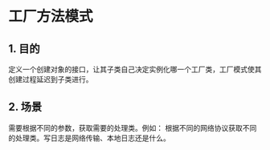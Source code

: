 # 工厂方法模式

## 1. 目的
定义一个创建对象的接口，让其子类自己决定实例化哪一个工厂类，工厂模式使其创建过程延迟到子类进行。
## 2. 场景
需要根据不同的参数，获取需要的处理类。例如： 根据不同的网络协议获取不同的处理类。写日志是网络传输、本地日志还是什么。
